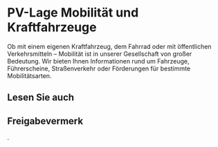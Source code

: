 # PV-Lage Mobilität und Kraftfahrzeuge

Ob mit einem eigenen Kraftfahrzeug, dem Fahrrad oder mit öffentlichen Verkehrsmitteln – Mobilität ist in unserer Gesellschaft von großer Bedeutung. Wir bieten Ihnen Informationen rund um Fahrzeuge, Führerscheine, Straßenverkehr oder Förderungen für bestimmte Mobilitätsarten.

## Lesen Sie auch

## Freigabevermerk

.
